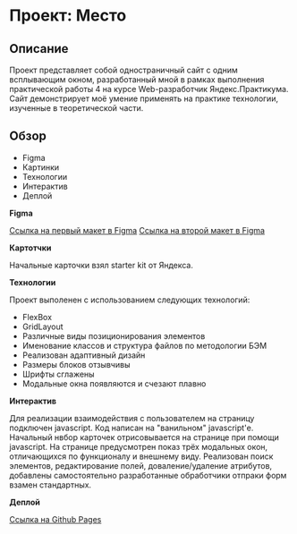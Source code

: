 # Проект: Место

## Описание
Проект представляет собой одностраничный сайт с одним всплывающим окном, разработанный мной в рамках выполнения практической работы 4 на курсе Web-разработчик Яндекс.Практикума. Сайт демонстрирует моё умение применять на практике технологии, изученные в теоретической части.

## Обзор

* Figma
* Картинки
* Технологии
* Интерактив
* Деплой

**Figma**

[Ссылка на первый макет в Figma](https://www.figma.com/file/2cn9N9jSkmxD84oJik7xL7/JavaScript.-Sprint-4?node-id=0%3A1)
[Ссылка на второй макет в Figma](https://www.figma.com/file/bjyvbKKJN2naO0ucURl2Z0/JavaScript.-Sprint-5?node-id=0%3A1)

**Картотчки**

Начальные карточки взял starter kit от Яндекса.

**Технологии**

Проект выполенен с использованием следующих технологий:
 * FlexBox
 * GridLayout
 * Различные виды позиционирования элементов
 * Именование классов и структура файлов по методологии БЭМ
 * Реализован адаптивный дизайн
 * Размеры блоков отзывчивы
 * Шрифты сглажены
 * Модальные окна появляются и счезают плавно

 **Интерактив**

 Для реализации взаимодействия с пользователем на страницу подключен javascript. Код написан на "ванильном" javascript'е. Начальный нвбор карточек отрисовывается на странице при помощи javascript. На странице предусмотрен показ трёх модальных окон, отличающихся по функционалу и внешнему виду. Реализован поиск элементов, редактирование полей, доваление/удаление атрибутов, добавлены самостоятельно разработанные обработчики отпраки форм взамен стандартных.

 **Деплой**

 [Ссылка на Github Pages](https://trance0id.github.io/mesto/index.html)
